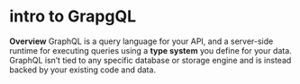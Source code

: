 # intro to GrapgQL

**Overview**
GraphQL is a query language for your API, and a server-side runtime for executing queries using a **type system** you define for your data. GraphQL isn’t tied to any specific database or storage engine and is instead backed by your existing code and data.
